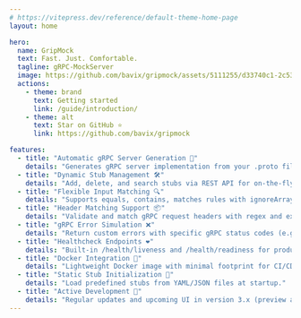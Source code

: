 ```yaml
---
# https://vitepress.dev/reference/default-theme-home-page
layout: home

hero:
  name: GripMock
  text: Fast. Just. Comfortable.
  tagline: gRPC-MockServer
  image: https://github.com/bavix/gripmock/assets/5111255/d33740c1-2c53-4c06-a7a7-d3a9cb6e7c00
  actions:
    - theme: brand
      text: Getting started
      link: /guide/introduction/
    - theme: alt
      text: Star on GitHub ⭐
      link: https://github.com/bavix/gripmock

features:
  - title: "Automatic gRPC Server Generation 🚀"
    details: "Generates gRPC server implementation from your .proto files instantly."
  - title: "Dynamic Stub Management 🛠️"
    details: "Add, delete, and search stubs via REST API for on-the-fly mocking."
  - title: "Flexible Input Matching 🔍"
    details: "Supports equals, contains, matches rules with ignoreArrayOrder option for arrays."
  - title: "Header Matching Support 📦"
    details: "Validate and match gRPC request headers with regex and exact rules."
  - title: "gRPC Error Simulation ❌"
    details: "Return custom errors with specific gRPC status codes (e.g., NotFound, Internal)."
  - title: "Healthcheck Endpoints ❤️"
    details: "Built-in /health/liveness and /health/readiness for production readiness."
  - title: "Docker Integration 🐳"
    details: "Lightweight Docker image with minimal footprint for CI/CD workflows."
  - title: "Static Stub Initialization 📄"
    details: "Load predefined stubs from YAML/JSON files at startup."
  - title: "Active Development 🌟"
    details: "Regular updates and upcoming UI in version 3.x (preview available)."
---
```



